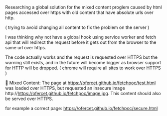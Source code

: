 
Researching a global solution for the mixed content proglem caused by html pages accessed over https with old content that have absolute urls over http.

( trying to avoid changing all content to fix the problem on the server ) 

I was thinking why not have a global hook using service worker and fetch api that will redirect the request before it gets out from the browser to the same url over https.

The code actually works and the request is requested over HTTPS but the warning still exists, and in the future will become bigger as browser support for HTTP will be dropped. ( chrome will require all sites to work over HTTPS ) 




Mixed Content: The page at https://ofercet.github.io/fetchpoc/test.html was loaded over HTTPS, but requested an insecure image http://https://ofercet.github.io/fetchpoc/image.jpg. This content should also be served over HTTPS.


for example a correct page: https://ofercet.github.io/fetchpoc/secure.html

